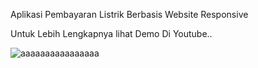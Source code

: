 Aplikasi Pembayaran Listrik Berbasis Website Responsive

Untuk Lebih Lengkapnya lihat Demo Di Youtube..

![aaaaaaaaaaaaaaaa](https://user-images.githubusercontent.com/46804248/63173611-7005b780-c06a-11e9-89aa-bc017d3ce011.png)
